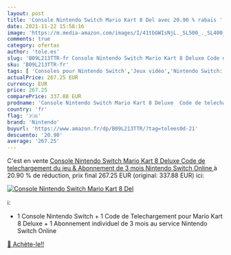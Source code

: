 ```yaml
---
layout: post
title: 'Console Nintendo Switch Mario Kart 8 Del avec 20.90 % rabais '
date: 2021-11-22 15:58:16
image: 'https://m.media-amazon.com/images/I/41tbGWIsNjL._SL500_._SL400_.jpg'
comments: true
category: ofertas
author: 'tole.es'
slug: 'B09L213TTR-fr Console Nintendo Switch Mario Kart 8 Deluxe Code de...'
sku: 'B09L213TTR-fr'
tags: [ 'Consoles pour Nintendo Switch','Jeux vidéo','Nintendo Switch:  Consoles, jeux et accessoires','nintendo', ]
actualPrice: 267.25 EUR
currency: EUR
price: 267.25
comparePrice: 337.88 EUR
prodname: 'Console Nintendo Switch Mario Kart 8 Deluxe  Code de telechargement du jeu & Abonnement de 3 mois Nintendo Switch Online '
country: 'fr'
flag: '🇫🇷'
brand: 'Nintendo'
buyurl: 'https://www.amazon.fr/dp/B09L213TTR/?tag=tolees0d-21'
descuento: '20.90'
average: '267.25'
---
```


C'est en vente [Console Nintendo Switch Mario Kart 8 Deluxe  Code de telechargement du jeu & Abonnement de 3 mois Nintendo Switch Online ](https://www.amazon.fr/dp/B09L213TTR/?tag=tolees0d-21)  à  20.90 % de réduction, prix final  267.25 EUR (original: 337.88 EUR) ici:

[![Console Nintendo Switch Mario Kart 8 Del](https://m.media-amazon.com/images/I/41tbGWIsNjL._SL500_._SL400_.jpg)](https://www.amazon.fr/dp/B09L213TTR/?tag=tolees0d-21)

ℹ️:

- 1 Console Nintendo Switch + 1 Code de Telechargement pour Mario Kart 8 Deluxe + 1 Abonnement individuel de 3 mois au service Nintendo Switch Online

[🛒 Achète-le!!](https://www.amazon.fr/dp/B09L213TTR/?tag=tolees0d-21)

